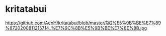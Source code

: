 # kritatabui
https://github.com/AeoH/kritatabui/blob/master/QQ%E5%9B%BE%E7%89%8720200811215714_%E7%9C%8B%E5%9B%BE%E7%8E%8B.jpg
